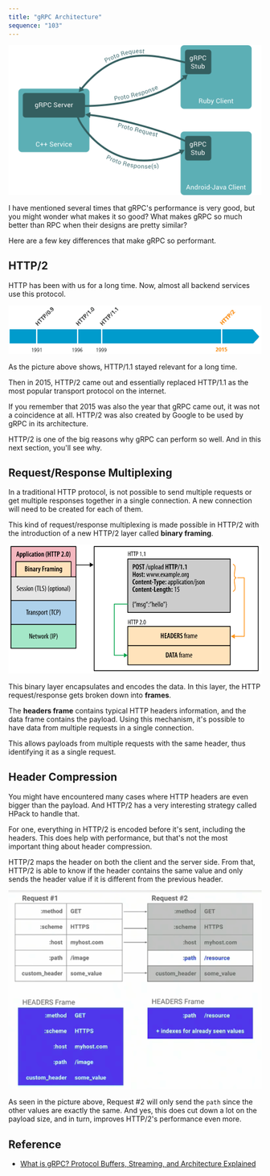 ```yaml
---
title: "gRPC Architecture"
sequence: "103"
---
```


![](/assets/images/grpc/landing-2.png)


I have mentioned several times that gRPC's performance is very good, but you might wonder what makes it so good?
What makes gRPC so much better than RPC when their designs are pretty similar?

Here are a few key differences that make gRPC so performant.


## HTTP/2

HTTP has been with us for a long time. Now, almost all backend services use this protocol.

![](/assets/images/grpc/history-of-http.png)

As the picture above shows, HTTP/1.1 stayed relevant for a long time.

Then in 2015, HTTP/2 came out and essentially replaced HTTP/1.1 as the most popular transport protocol on the internet.

If you remember that 2015 was also the year that gRPC came out, it was not a coincidence at all.
HTTP/2 was also created by Google to be used by gRPC in its architecture.

HTTP/2 is one of the big reasons why gRPC can perform so well. And in this next section, you'll see why.

## Request/Response Multiplexing

In a traditional HTTP protocol, is not possible to send multiple requests
or get multiple responses together in a single connection.
A new connection will need to be created for each of them.

This kind of request/response multiplexing is made possible in HTTP/2
with the introduction of a new HTTP/2 layer called **binary framing**.

![](/assets/images/grpc/http-2.png)

This binary layer encapsulates and encodes the data.
In this layer, the HTTP request/response gets broken down into **frames**.

The **headers frame** contains typical HTTP headers information, and the data frame contains the payload.
Using this mechanism, it's possible to have data from multiple requests in a single connection.

This allows payloads from multiple requests with the same header, thus identifying it as a single request.

## Header Compression

You might have encountered many cases where HTTP headers are even bigger than the payload.
And HTTP/2 has a very interesting strategy called HPack to handle that.

For one, everything in HTTP/2 is encoded before it's sent, including the headers.
This does help with performance, but that's not the most important thing about header compression.

HTTP/2 maps the header on both the client and the server side.
From that, HTTP/2 is able to know if the header contains the same value and only sends the header value
if it is different from the previous header.

![](/assets/images/grpc/request-header-frames-diff.png)

As seen in the picture above, Request #2 will only send the `path` since the other values are exactly the same.
And yes, this does cut down a lot on the payload size, and in turn, improves HTTP/2's performance even more.

## Reference

- [What is gRPC? Protocol Buffers, Streaming, and Architecture Explained](https://www.freecodecamp.org/news/what-is-grpc-protocol-buffers-stream-architecture/)
